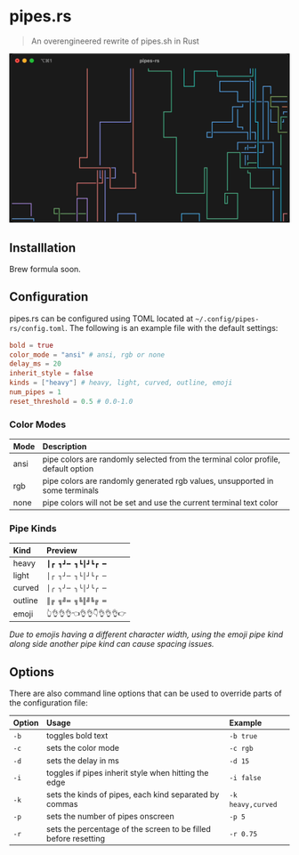 # pipes.rs

> An overengineered rewrite of pipes.sh in Rust

![pipes.rs preview](https://github.com/CookieCoder15/i/raw/master/pipes-rs-preview.gif)

## Installlation

Brew formula soon.

## Configuration

pipes.rs can be configured using TOML located at `~/.config/pipes-rs/config.toml`.
The following is an example file with the default settings:

```toml
bold = true
color_mode = "ansi" # ansi, rgb or none
delay_ms = 20
inherit_style = false
kinds = ["heavy"] # heavy, light, curved, outline, emoji
num_pipes = 1
reset_threshold = 0.5 # 0.0-1.0
```

### Color Modes

| Mode | Description                                                                       |
| :--- | :-------------------------------------------------------------------------------- |
| ansi | pipe colors are randomly selected from the terminal color profile, default option |
| rgb  | pipe colors are randomly generated rgb values, unsupported in some terminals      |
| none | pipe colors will not be set and use the current terminal text color               |

### Pipe Kinds

| Kind    | Preview                    |
| :------ | :------------------------- |
| heavy   | `┃┏ ┓┛━ ┓┗┃┛┗┏ ━`          |
| light   | `│┌ ┐┘─ ┐└│┘└┌ ─`          |
| curved  | `│╭ ╮╯─ ╮╰│╯╰╭ ─`          |
| outline | `║╔ ╗╝═ ╗╚║╝╚╔ ═`          |
| emoji   | `👆👌👌👌👈👌👌👇👌👌👌👉` |

_Due to emojis having a different character width, using the emoji pipe kind along side another pipe kind can cause spacing issues._

## Options

There are also command line options that can be used to override parts of the configuration file:

| Option | Usage                                                           | Example           |
| :----- | :-------------------------------------------------------------- | :---------------- |
| `-b`   | toggles bold text                                               | `-b true`         |
| `-c`   | sets the color mode                                             | `-c rgb`          |
| `-d`   | sets the delay in ms                                            | `-d 15`           |
| `-i`   | toggles if pipes inherit style when hitting the edge            | `-i false`        |
| `-k`   | sets the kinds of pipes, each kind separated by commas          | `-k heavy,curved` |
| `-p`   | sets the number of pipes onscreen                               | `-p 5`            |
| `-r`   | sets the percentage of the screen to be filled before resetting | `-r 0.75`         |
